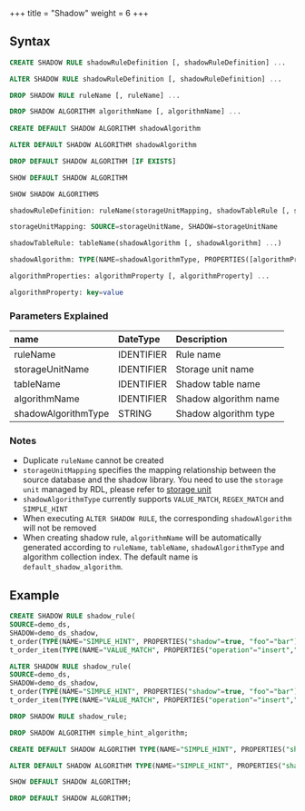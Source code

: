 +++
title = "Shadow"
weight = 6
+++

## Syntax

```sql
CREATE SHADOW RULE shadowRuleDefinition [, shadowRuleDefinition] ... 

ALTER SHADOW RULE shadowRuleDefinition [, shadowRuleDefinition] ... 

DROP SHADOW RULE ruleName [, ruleName] ...

DROP SHADOW ALGORITHM algorithmName [, algorithmName] ...
    
CREATE DEFAULT SHADOW ALGORITHM shadowAlgorithm

ALTER DEFAULT SHADOW ALGORITHM shadowAlgorithm

DROP DEFAULT SHADOW ALGORITHM [IF EXISTS]

SHOW DEFAULT SHADOW ALGORITHM

SHOW SHADOW ALGORITHMS

shadowRuleDefinition: ruleName(storageUnitMapping, shadowTableRule [, shadowTableRule] ...)

storageUnitMapping: SOURCE=storageUnitName, SHADOW=storageUnitName

shadowTableRule: tableName(shadowAlgorithm [, shadowAlgorithm] ...)

shadowAlgorithm: TYPE(NAME=shadowAlgorithmType, PROPERTIES([algorithmProperties] ...))

algorithmProperties: algorithmProperty [, algorithmProperty] ... 

algorithmProperty: key=value
```

### Parameters Explained
| name                | DateType   | Description           |
|:--------------------|:-----------|:----------------------|
| ruleName            | IDENTIFIER | Rule name             |
| storageUnitName     | IDENTIFIER | Storage unit name     |
| tableName           | IDENTIFIER | Shadow table name     |
| algorithmName       | IDENTIFIER | Shadow algorithm name |
| shadowAlgorithmType | STRING     | Shadow algorithm type | 

### Notes

- Duplicate `ruleName` cannot be created
- `storageUnitMapping` specifies the mapping relationship between the source database and the shadow library. You need to use the `storage unit` managed by RDL, please refer to [storage unit](/en/user-manual/shardingsphere-proxy/distsql/syntax/rdl/storage-unit-definition/)
- `shadowAlgorithmType` currently supports `VALUE_MATCH`, `REGEX_MATCH` and `SIMPLE_HINT`
- When executing `ALTER SHADOW RULE`, the corresponding `shadowAlgorithm` will not be removed
- When creating shadow rule, `algorithmName` will be automatically generated according to `ruleName`, `tableName`, `shadowAlgorithmType` and algorithm collection index. The default name is `default_shadow_algorithm`.


## Example

```sql
CREATE SHADOW RULE shadow_rule(
SOURCE=demo_ds,
SHADOW=demo_ds_shadow,
t_order(TYPE(NAME="SIMPLE_HINT", PROPERTIES("shadow"=true, "foo"="bar")),TYPE(NAME="REGEX_MATCH", PROPERTIES("operation"="insert","column"="user_id", "regex"='[1]'))), 
t_order_item(TYPE(NAME="VALUE_MATCH", PROPERTIES("operation"="insert","column"="user_id", "value"=1))));

ALTER SHADOW RULE shadow_rule(
SOURCE=demo_ds,
SHADOW=demo_ds_shadow,
t_order(TYPE(NAME="SIMPLE_HINT", PROPERTIES("shadow"=true, "foo"="bar")),TYPE(NAME="REGEX_MATCH", PROPERTIES("operation"="insert","column"="user_id", "regex"='[1]'))), 
t_order_item(TYPE(NAME="VALUE_MATCH", PROPERTIES("operation"="insert","column"="user_id", "value"=1))));

DROP SHADOW RULE shadow_rule;

DROP SHADOW ALGORITHM simple_hint_algorithm;

CREATE DEFAULT SHADOW ALGORITHM TYPE(NAME="SIMPLE_HINT", PROPERTIES("shadow"=true, "foo"="bar"));

ALTER DEFAULT SHADOW ALGORITHM TYPE(NAME="SIMPLE_HINT", PROPERTIES("shadow"=false, "foo"="bar"));

SHOW DEFAULT SHADOW ALGORITHM;

DROP DEFAULT SHADOW ALGORITHM;
```
